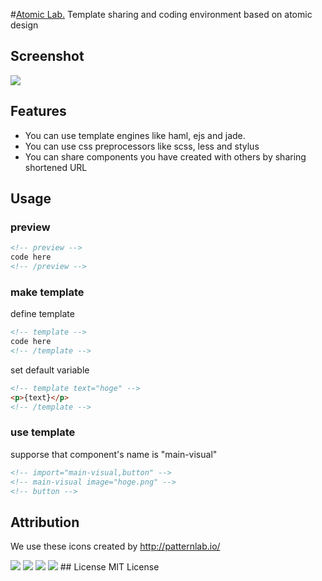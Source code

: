 #[Atomic Lab.](http://steelydylan.github.io/atomic-lab/)
Template sharing and coding environment based on atomic design

## Screenshot
<img src="https://raw.github.com/steelydylan/atomic-lab/master/screenshot.png"></img>

## Features

- You can use template engines like haml, ejs and jade.
- You can use css preprocessors like scss, less and stylus
- You can share components you have created with others by sharing shortened URL

## Usage

### preview
```html
<!-- preview -->
code here
<!-- /preview -->
```

### make template

define template
```html
<!-- template -->
code here
<!-- /template -->
```

set default variable
```html
<!-- template text="hoge" -->
<p>{text}</p>
<!-- /template -->
```

### use template
supporse that component's name is "main-visual"
```html
<!-- import="main-visual,button" -->
<!-- main-visual image="hoge.png" -->
<!-- button -->
```

## Attribution
We use these icons created by http://patternlab.io/

<img src="https://raw.github.com/steelydylan/atomic-lab/master/images/atom.svg">
<img src="https://raw.github.com/steelydylan/atomic-lab/master/images/molucule.svg">
<img src="https://raw.github.com/steelydylan/atomic-lab/master/images/organism.svg">
<img src="https://raw.github.com/steelydylan/atomic-lab/master/images/template.svg">
## License
MIT License
